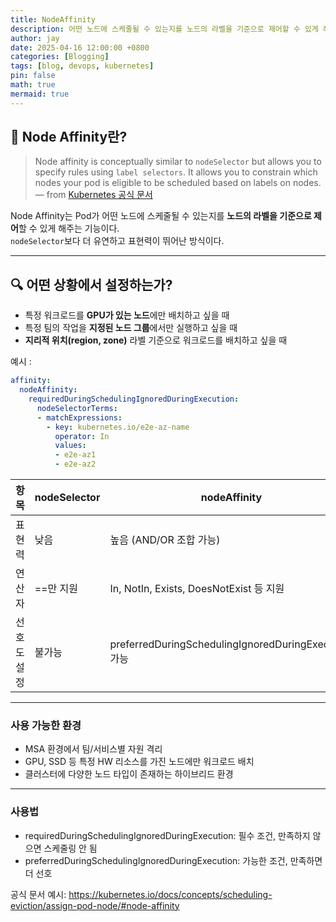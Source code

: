 ```yaml
---
title: NodeAffinity
description: 어떤 노드에 스케줄될 수 있는지를 노드의 라벨을 기준으로 제어할 수 있게 해주는 기능
author: jay
date: 2025-04-16 12:00:00 +0800
categories: [Blogging]
tags: [blog, devops, kubernetes]
pin: false
math: true
mermaid: true
---
```


## 🧭 Node Affinity란?

> Node affinity is conceptually similar to `nodeSelector` but allows you to specify rules using `label selectors`. It allows you to constrain which nodes your pod is eligible to be scheduled based on labels on nodes.  
> — from [Kubernetes 공식 문서](https://kubernetes.io/docs/concepts/scheduling-eviction/assign-pod-node/#node-affinity)

Node Affinity는 Pod가 어떤 노드에 스케줄될 수 있는지를 **노드의 라벨을 기준으로 제어**할 수 있게 해주는 기능이다.  
`nodeSelector`보다 더 유연하고 표현력이 뛰어난 방식이다.

---

## 🔍 어떤 상황에서 설정하는가?

- 특정 워크로드를 **GPU가 있는 노드**에만 배치하고 싶을 때
- 특정 팀의 작업을 **지정된 노드 그룹**에서만 실행하고 싶을 때
- **지리적 위치(region, zone)** 라벨 기준으로 워크로드를 배치하고 싶을 때

예시 :
```yaml
affinity:
  nodeAffinity:
    requiredDuringSchedulingIgnoredDuringExecution:
      nodeSelectorTerms:
      - matchExpressions:
        - key: kubernetes.io/e2e-az-name
          operator: In
          values:
          - e2e-az1
          - e2e-az2
```

| 항목     | nodeSelector | nodeAffinity                                       |
|--------|--------------|----------------------------------------------------|
| 표현력    | 낮음           | 높음 (AND/OR 조합 가능)                                  |
| 연산자    | ==만 지원       | In, NotIn, Exists, DoesNotExist 등 지원               |
| 선호도 설정 | 불가능          | preferredDuringSchedulingIgnoredDuringExecution 가능 |

---
### 사용 가능한 환경
- MSA 환경에서 팀/서비스별 자원 격리
- GPU, SSD 등 특정 HW 리소스를 가진 노드에만 워크로드 배치
- 클러스터에 다양한 노드 타입이 존재하는 하이브리드 환경
---

### 사용법

- requiredDuringSchedulingIgnoredDuringExecution: 필수 조건, 만족하지 않으면 스케줄링 안 됨
- preferredDuringSchedulingIgnoredDuringExecution: 가능한 조건, 만족하면 더 선호

공식 문서 예시:
https://kubernetes.io/docs/concepts/scheduling-eviction/assign-pod-node/#node-affinity
